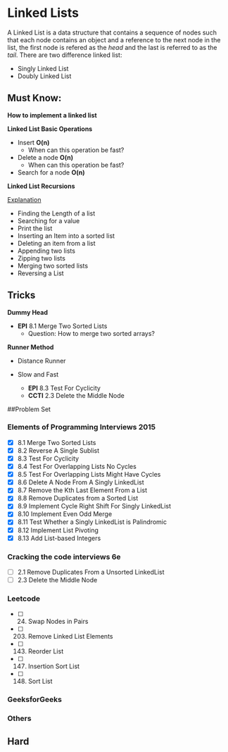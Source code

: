 # Linked Lists
A Linked List is a data structure that contains a sequence of nodes such that each
node contains an object and a reference to the next node in the list, the first node
is refered as the *head* and the last is referred to as the *tail*. There are two 
difference linked list:
* Singly Linked List
* Doubly Linked List

## Must Know:
**How to implement a linked list**

**Linked List Basic Operations**

* Insert **O(n)**
    - When can this operation be fast?
* Delete a node **O(n)**
    - When can this operation be fast?
* Search for a node **O(n)**

**Linked List Recursions** 

[Explanation](http://www.cs.bu.edu/~snyder/cs112/CourseMaterials/LinkedListNotes.Recursion.LLs.html)
* Finding the Length of a list
* Searching for a value
* Print the list
* Inserting an Item into a sorted list
* Deleting an item from a list
* Appending two lists
* Zipping two lists
* Merging two sorted lists
* Reversing a List


## Tricks
**Dummy Head**
* **EPI** 8.1 Merge Two Sorted Lists
    - Question: How to merge two sorted arrays?

**Runner Method**
* Distance Runner

* Slow and Fast
    - **EPI** 8.3 Test For Cyclicity
    - **CCTI** 2.3 Delete the Middle Node


##Problem Set
### Elements of Programming Interviews 2015
- [x] 8.1 Merge Two Sorted Lists
- [x] 8.2 Reverse A Single Sublist
- [x] 8.3 Test For Cyclicity
- [x] 8.4 Test For Overlapping Lists No Cycles
- [x] 8.5 Test For Overlapping Lists Might Have Cycles
- [x] 8.6 Delete A Node From A Singly LinkedList
- [x] 8.7 Remove the Kth Last Element From a List
- [x] 8.8 Remove Duplicates from a Sorted List
- [x] 8.9 Implement Cycle Right Shift For Singly LinkedList
- [x] 8.10 Implement Even Odd Merge
- [x] 8.11 Test Whether a Singly LinkedList is Palindromic
- [x] 8.12 Implement List Pivoting
- [x] 8.13 Add List-based Integers

### Cracking the code interviews 6e
- [ ] 2.1 Remove Duplicates From a Unsorted LinkedList
- [ ] 2.3 Delete the Middle Node

### Leetcode
- [ ] 24. Swap Nodes in Pairs
- [ ] 203. Remove Linked List Elements
- [ ] 143. Reorder List
- [ ] 147. Insertion Sort List
- [ ] 148. Sort List

### GeeksforGeeks
### Others
## Hard





